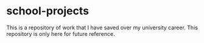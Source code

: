 # school-projects

This is a repository of work that I have saved over my university career. This repository is only here for future reference.
